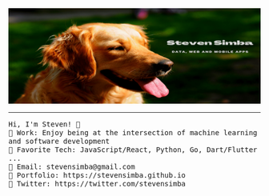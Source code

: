 <img src="https://raw.githubusercontent.com/stevensimba/stevensimba/main/banner-min.png"/>
 <hr></hr>
<p align="left">
  <samp>
    Hi, I'm Steven! 👋 <br>
    🏰 Work: Enjoy being at the intersection of machine learning and software development  <br>
    🗼 Favorite Tech: JavaScript/React, Python, Go, Dart/Flutter ... <br>
    🔔	Email: stevensimba@gmail.com <br>
    🎺 Portfolio: https://stevensimba.github.io <br>
    🎪 Twitter: https://twitter.com/stevensimba <br>
  </samp>
</p>
